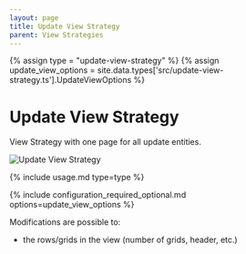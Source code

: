 ```yaml
---
layout: page
title: Update View Strategy
parent: View Strategies
---
```


{% assign type = "update-view-strategy" %}
{% assign update_view_options = site.data.types['src/update-view-strategy.ts'].UpdateViewOptions %}

# Update View Strategy

View Strategy with one page for all update entities.

<img src="{{site.baseurl}}/assets/update/update-view-strategy.png" alt="Update View Strategy" style="max-height: 20rem;" />

{% include usage.md type=type %}

{% include configuration_required_optional.md options=update_view_options %}

Modifications are possible to:

- the rows/grids in the view (number of grids, header, etc.)
